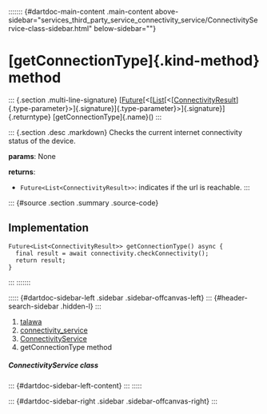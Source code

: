 ::::::: {#dartdoc-main-content .main-content above-sidebar="services_third_party_service_connectivity_service/ConnectivityService-class-sidebar.html" below-sidebar=""}
<div>

# [getConnectionType]{.kind-method} method

</div>

::: {.section .multi-line-signature}
[[Future](https://api.flutter.dev/flutter/dart-core/Future-class.html)[\<[[List](https://api.flutter.dev/flutter/dart-core/List-class.html)[\<[[ConnectivityResult](https://pub.dev/documentation/connectivity_plus_platform_interface/2.0.1/connectivity_plus_platform_interface/ConnectivityResult.html)]{.type-parameter}\>]{.signature}]{.type-parameter}\>]{.signature}]{.returntype}
[getConnectionType]{.name}()
:::

::: {.section .desc .markdown}
Checks the current internet connectivity status of the device.

**params**: None

**returns**:

-   `Future<List<ConnectivityResult>>`: indicates if the url is
    reachable.
:::

::: {#source .section .summary .source-code}
## Implementation

``` language-dart
Future<List<ConnectivityResult>> getConnectionType() async {
  final result = await connectivity.checkConnectivity();
  return result;
}
```
:::
:::::::

::::: {#dartdoc-sidebar-left .sidebar .sidebar-offcanvas-left}
::: {#header-search-sidebar .hidden-l}
:::

1.  [talawa](../../index.html)
2.  [connectivity_service](../../services_third_party_service_connectivity_service/)
3.  [ConnectivityService](../../services_third_party_service_connectivity_service/ConnectivityService-class.html)
4.  getConnectionType method

##### ConnectivityService class

::: {#dartdoc-sidebar-left-content}
:::
:::::

::: {#dartdoc-sidebar-right .sidebar .sidebar-offcanvas-right}
:::
